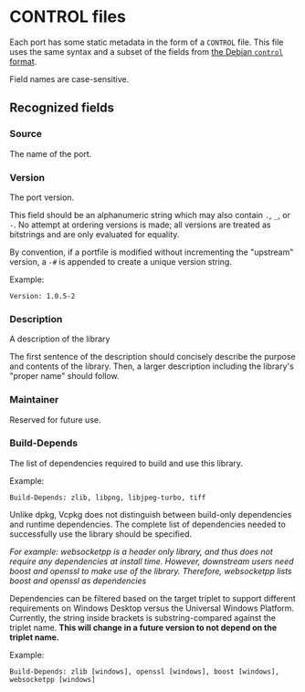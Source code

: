 # CONTROL files
Each port has some static metadata in the form of a `CONTROL` file. This file uses the same syntax and a subset of the fields from [the Debian `control` format][debian].

Field names are case-sensitive.

[debian]: https://www.debian.org/doc/debian-policy/ch-controlfields.html

## Recognized fields

### Source
The name of the port.

### Version
The port version.

This field should be an alphanumeric string which may also contain `.`, `_`, or `-`. No attempt at ordering versions is made; all versions are treated as bitstrings and are only evaluated for equality.

By convention, if a portfile is modified without incrementing the "upstream" version, a `-#` is appended to create a unique version string.

Example:
```no-highlight
Version: 1.0.5-2
```

### Description
A description of the library

The first sentence of the description should concisely describe the purpose and contents of the library. Then, a larger description including the library's "proper name" should follow.

### Maintainer
Reserved for future use.

### Build-Depends
The list of dependencies required to build and use this library.

Example:
```no-highlight
Build-Depends: zlib, libpng, libjpeg-turbo, tiff
```

Unlike dpkg, Vcpkg does not distinguish between build-only dependencies and runtime dependencies. The complete list of dependencies needed to successfully use the library should be specified.

*For example: websocketpp is a header only library, and thus does not require any dependencies at install time. However, downstream users need boost and openssl to make use of the library. Therefore, websocketpp lists boost and openssl as dependencies*

Dependencies can be filtered based on the target triplet to support different requirements on Windows Desktop versus the Universal Windows Platform. Currently, the string inside brackets is substring-compared against the triplet name. __This will change in a future version to not depend on the triplet name.__

Example:
```no-highlight
Build-Depends: zlib [windows], openssl [windows], boost [windows], websocketpp [windows]
```

